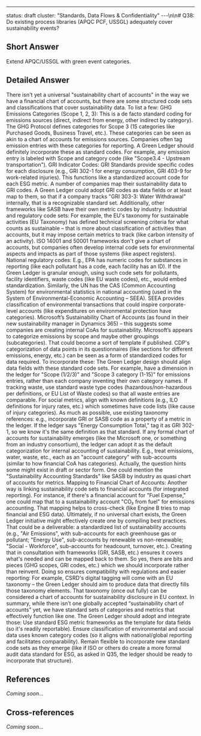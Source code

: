 ---
status: draft
cluster: "Standards, Data Flows & Confidentiality"
---\n\n# Q38: Do existing process libraries (APQC PCF, USSGL) adequately cover sustainability events?

## Short Answer

Extend APQC/USSGL with green event categories.

## Detailed Answer

There isn't yet a universal "sustainability chart of accounts" in the way we have a financial chart of accounts, but there are some structured code sets and classifications that cover sustainability data. To list a few:
GHG Emissions Categories (Scope 1, 2, 3): This is a de facto standard coding for emissions sources (direct, indirect from energy, other indirect by category). The GHG Protocol defines categories for Scope 3 (15 categories like Purchased Goods, Business Travel, etc.). These categories can be seen as akin to a chart of accounts for emissions sources. Companies often tag emission entries with these categories for reporting. A Green Ledger should definitely incorporate these as standard codes. For example, any emission entry is labeled with Scope and category code (like "Scope3.4 - Upstream transportation").
GRI Indicator Codes: GRI Standards provide specific codes for each disclosure (e.g., GRI 302-1 for energy consumption, GRI 403-9 for work-related injuries). This functions like a standardized account code for each ESG metric. A number of companies map their sustainability data to GRI codes. A Green Ledger could adopt GRI codes as data fields or at least map to them, so that if a company tracks "GRI 303-3: Water Withdrawal" internally, that is a recognizable standard set. Additionally, other frameworks like SASB have their own metric codes by industry.
Industrial and regulatory code sets: For example, the EU's taxonomy for sustainable activities (EU Taxonomy) has defined technical screening criteria for what counts as sustainable – that is more about classification of activities than accounts, but it may impose certain metrics to track (like carbon intensity of an activity).
ISO 14001 and 50001 frameworks don't give a chart of accounts, but companies often develop internal code sets for environmental aspects and impacts as part of those systems (like aspect registers).
National regulatory codes: E.g., EPA has numeric codes for substances in reporting (like each pollutant has a code, each facility has an ID). If the Green Ledger is granular enough, using such code sets for pollutants, facility identifiers, waste codes (like EU waste codes), etc., would embed standardization. Similarly, the UN has the CAS (Common Accounting System) for environmental statistics in national accounting (used in the System of Environmental-Economic Accounting – SEEA). SEEA provides classification of environmental transactions that could inspire corporate-level accounts (like expenditures on environmental protection have categories).
Microsoft’s Sustainability Chart of Accounts (as found in their new sustainability manager in Dynamics 365) – this suggests some companies are creating internal CoAs for sustainability. Microsoft’s appears to categorize emissions by scope and maybe other groupings (subcategories). That could become a sort of template if published.
CDP's categorization of data points in its questionnaires (like sections for different emissions, energy, etc.) can be seen as a form of standardized codes for data required.
To incorporate these:
The Green Ledger design should align data fields with these standard code sets. For example, have a dimension in the ledger for "Scope (1/2/3)" and "Scope 3 category (1-15)" for emissions entries, rather than each company inventing their own category names.
If tracking waste, use standard waste type codes (hazardous/non-hazardous per definitions, or EU List of Waste codes) so that all waste entries are comparable.
For social metrics, align with known definitions (e.g., ILO definitions for injury rates, etc.) which sometimes have code lists (like cause of injury categories).
As much as possible, use existing taxonomy references: e.g., incorporate GRI or SASB code as a property of a metric in the ledger. If the ledger says "Energy Consumption Total," tag it as GRI 302-1, so we know it's the same definition as that standard.
If any formal chart of accounts for sustainability emerges (like the Microsoft one, or something from an industry consortium), the ledger can adopt it as the default categorization for internal accounting of sustainability. E.g., treat emissions, water, waste, etc., each as an "account category" with sub-accounts (similar to how financial CoA has categories). Actually, the question hints some might exist in draft or sector form. One could mention the "Sustainability Accounting Standards" like SASB by industry as quasi chart of accounts for metrics.
Mapping to Financial Chart of Accounts: Another way is linking sustainability code sets to financial accounts (for integrated reporting). For instance, if there's a financial account for "Fuel Expense," one could map that to a sustainability account "CO₂ from fuel" for emissions accounting. That mapping helps to cross-check (like Engine B tries to map financial and ESG data).
Ultimately, if no universal chart exists, the Green Ledger initiative might effectively create one by compiling best practices. That could be a deliverable: a standardized list of sustainability accounts (e.g., "Air Emissions", with sub-accounts for each greenhouse gas or pollutant; "Energy Use", sub-accounts by renewable vs non-renewable; "Social - Workforce", sub-accounts for headcount, turnover, etc.). Creating that in consultation with frameworks (GRI, SASB, etc.) ensures it covers what's needed and can be mapped back to them.
So yes, there are bits and pieces (GHG scopes, GRI codes, etc.) which we should incorporate rather than reinvent. Doing so ensures compatibility with regulations and easier reporting:
For example, CSRD's digital tagging will come with an EU taxonomy – the Green Ledger should aim to produce data that directly fills those taxonomy elements. That taxonomy (once out fully) can be considered a chart of accounts for sustainability disclosure in EU context.
In summary, while there isn’t one globally accepted “sustainability chart of accounts” yet, we have standard sets of categories and metrics that effectively function like one. The Green Ledger should adopt and integrate those:
Use standard ESG metric frameworks as the template for data fields (so it's readily reportable).
Ensure classification of environmental and social data uses known category codes (so it aligns with national/global reporting and facilitates comparability).
Remain flexible to incorporate new standard code sets as they emerge (like if ISO or others do create a more formal audit data standard for ESG, as asked in Q35, the ledger should be ready to incorporate that structure).

## References

*Coming soon...*

## Cross-references

*Coming soon...*